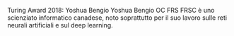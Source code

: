 Turing Award 2018: Yoshua Bengio
Yoshua Bengio OC FRS FRSC è uno scienziato informatico canadese, noto soprattutto per il suo lavoro sulle reti neurali artificiali e sul deep learning.
